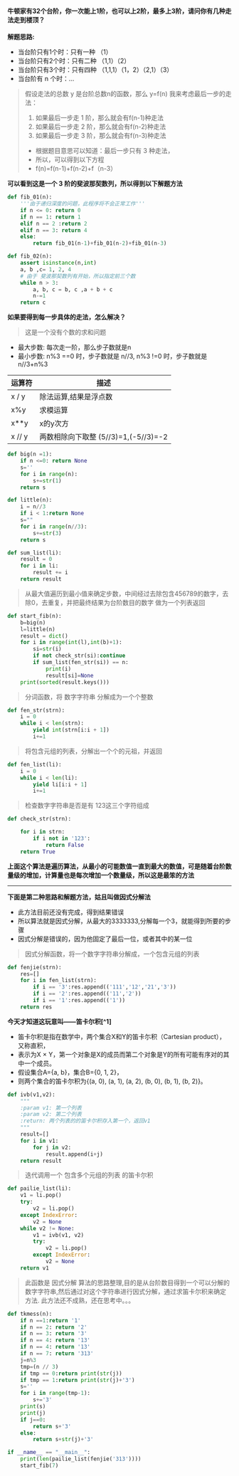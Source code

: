 #### 牛顿家有32个台阶，你一次能上1阶，也可以上2阶，最多上3阶，请问你有几种走法走到楼顶？

**解题思路:**
* 当台阶只有1个时：只有一种 （1）
* 当台阶只有2个时：只有二种 （1,1）（2）
* 当台阶只有3个时：只有四种  （1,1,1）（1，2）（2,1）（3）
* 当台阶有 n 个时：...

> 假设走法的总数 y 是台阶总数n的函数，那么 y=f(n)
> 我来考虑最后一步的走法：
>1. 如果最后一步走 1 阶，那么就会有f(n-1)种走法
>2. 如果最后一步走 2 阶，那么就会有f(n-2)种走法
>3. 如果最后一步走 3 阶，那么就会有f(n-3)种走法
>* 根据题目意思可以知道：最后一步只有 3 种走法，
>* 所以，可以得到以下方程
>* f(n)=f(n-1)+f(n-2)+f（n-3）

**可以看到这是一个 3 阶的斐波那契数列，所以得到以下解题方法**

```python
def fib_01(n):
    '''由于递归深度的问题，此程序将不会正常工作'''
    if n <= 0: return 0
    if n == 1: return 1
    elif n == 2 :return 2
    elif n == 3: return 4
    else:
        return fib_01(n-1)+fib_01(n-2)+fib_01(n-3)
```

```python
def fib_02(n):
    assert isinstance(n,int)
    a, b ,c= 1, 2, 4
    # 由于 斐波那契数列有开始，所以指定前三个数
    while n > 3:
        a, b, c = b, c ,a + b + c
        n-=1
    return c
```

**如果要得到每一步具体的走法，怎么解决？**
> 这是一个没有个数的求和问题
* 最大步数: 每次走一阶，那么步子数就是n
* 最小步数: n%3 ==0 时，步子数就是 n//3, n%3 !=0 时，步子数就是 n//3+n%3

|运算符|描述|
|-|-|
|x / y|除法运算,结果是浮点数|
|x%y|求模运算|
|x**y|x的y次方|
|x // y|两数相除向下取整 (5//3)=1,(-5//3)=-2|


```python
def big(n =1):
    if n <=0: return None
    s=''
    for i in range(n):
        s+=str(1)
    return s
```

```python
def little(n):
    i = n//3
    if i < 1:return None
    s=""
    for i in range(n//3):
        s+=str(3)
    return s
```

```python
def sum_list(li):
    result = 0
    for i in li:
        result += i
    return result
```


> 从最大值遍历到最小值来确定步数，中间经过去除包含456789的数字，去除0，去重复，并把最终结果为台阶数目的数字 做为一个列表返回

```python
def start_fib(n):
    b=big(n)
    l=little(n)
    result = dict()
    for i in range(int(l),int(b)+1):
        si=str(i)
        if not check_str(si):continue
        if sum_list(fen_str(si)) == n:
            print(i)
            result[si]=None
    print(sorted(result.keys()))
```

> 分词函数，将 数字字符串 分解成为一个个整数

```python
def fen_str(strn):
    i = 0
    while i < len(strn):
        yield int(strn[i:i + 1])
        i+=1
```

> 将包含元组的列表，分解出一个个的元祖，并返回

```python
def fen_list(li):
    i = 0
    while i < len(li):
        yield li[i:i + 1]
        i+=1
```

> 检查数字字符串是否是有 123这三个字符组成

```python
def check_str(strn):

    for i in strn:
        if i not in '123':
            return False
    return True
```

**上面这个算法是遍历算法，从最小的可能数值一直到最大的数值，可是随着台阶数量级的增加，计算量也是每次增加一个数量级，所以这是最笨的方法**

---

**下面是第二种思路和解题方法，姑且叫做因式分解法**
* 此方法目前还没有完成，得到结果错误
* 所以算法就是因式分解，从最大的3333333,分解每一个3，就能得到所要的步骤
* 因式分解是错误的，因为他固定了最后一位，或者其中的某一位

> 因式分解函数，将一个数字字符串分解成，一个包含元组的列表

```python
def fenjie(strn):
    res=[]
    for i in fen_list(strn):
        if i == '3':res.append(('111','12','21','3'))
        if i == '2':res.append(('11','2'))
        if i == '1':res.append(('1'))
    return res
```

**今天才知道这玩意叫——笛卡尔积[^1]**
* 笛卡尔积是指在数学中，两个集合X和Y的笛卡尓积（Cartesian product），又称直积，
* 表示为X × Y，第一个对象是X的成员而第二个对象是Y的所有可能有序对的其中一个成员。
* 假设集合A={a, b}，集合B={0, 1, 2}，
*  则两个集合的笛卡尔积为{(a, 0), (a, 1), (a, 2), (b, 0), (b, 1), (b, 2)}。

```python
def ivb(v1,v2):
    """
    :param v1: 第一个列表
    :param v2: 第二个列表
    :return: 两个列表的的笛卡尔积存入第一个，返回v1
    """
    result=[]
    for i in v1:
        for j in v2:
            result.append(i+j)
    return result
```

> 迭代调用一个 包含多个元组的列表 的笛卡尔积

```python
def pailie_list(li):
    v1 = li.pop()
    try:
        v2 = li.pop()
    except IndexError:
        v2 = None
    while v2 != None:
        v1 = ivb(v1, v2)
        try:
            v2 = li.pop()
        except IndexError:
            v2 = None
    return v1
```


> 此函数是 因式分解 算法的思路整理,目的是从台阶数目得到一个可以分解的数字字符串,然后通过对这个字符串进行因式分解，通过求笛卡尔积来确定方法.
> 此方法还不成熟，还在思考中。。。

```python
def tkmess(n):
    if n ==1:return '1'
    if n == 2: return '2'
    if n == 3: return '3'
    if n == 4: return '13'
    if n == 4: return '13'
    if n == 7: return '313'
    j=n%3
    tmp=(n // 3)
    if tmp == 0:return print(str(j))
    if tmp == 1:return print(str(j)+'3')
    s=''
    for i in range(tmp-1):
        s+='3'
    print(s)
    print(j)
    if j==0:
        return s+'3'
    else:
        return s+str(j)+'3'
```

```python
if __name__ == "__main__":
    print(len(pailie_list(fenjie('313'))))
    start_fib(7)
```

